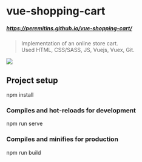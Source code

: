 # vue-shopping-cart
##### https://peremitins.github.io/vue-shopping-cart/

> Implementation of an online store cart.<br>
> Used HTML, CSS/SASS, JS, Vuejs, Vuex, Git.

[![](https://github.com/peremitins/vue-shopping-cart/blob/main/screen.jpg)](https://peremitins.github.io/vue-shopping-cart/)

## Project setup
npm install

### Compiles and hot-reloads for development
npm run serve

### Compiles and minifies for production
npm run build


